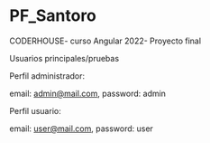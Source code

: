 # PF_Santoro
CODERHOUSE- curso Angular 2022- Proyecto final

Usuarios principales/pruebas

Perfil administrador:

email: admin@mail.com,
password: admin

Perfil usuario:

email: user@mail.com,
password: user

